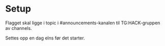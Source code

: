 # Setup

Flagget skal ligge i topic i #announcements-kanalen til TG:HACK-gruppen av 
channels.

Settes opp en dag elns før det starter.
